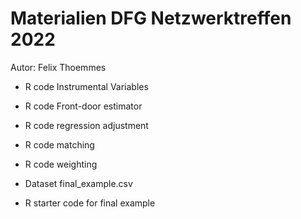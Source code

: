 # Materialien DFG Netzwerktreffen 2022

Autor: Felix Thoemmes

- R code Instrumental Variables
- R code Front-door estimator
- R code regression adjustment
- R code matching
- R code weighting

- Dataset final_example.csv
- R starter code for final example
